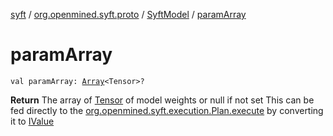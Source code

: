 [syft](../../index.md) / [org.openmined.syft.proto](../index.md) / [SyftModel](index.md) / [paramArray](./param-array.md)

# paramArray

`val paramArray: `[`Array`](https://kotlinlang.org/api/latest/jvm/stdlib/kotlin/-array/index.html)`<Tensor>?`

**Return**
The array of [Tensor](https://pytorch.org/javadoc/org/pytorch/Tensor.html) of model weights or null if not set
This can be fed directly to the [org.openmined.syft.execution.Plan.execute](../../org.openmined.syft.execution/-plan/execute.md) by converting it to [IValue](https://pytorch.org/javadoc/org/pytorch/IValue.html)

